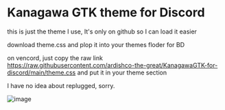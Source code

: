 # Kanagawa GTK theme for Discord
this is just the theme I use, It's only on github so I can load it easier

download theme.css and plop it into your themes floder for BD

on vencord, just copy the raw link https://raw.githubusercontent.com/ardishco-the-great/KanagawaGTK-for-discord/main/theme.css and put it in your theme section


I have no idea about replugged, sorry.

![image](https://github.com/ardishco-the-great/KanagawaGTK-for-discord/assets/109692107/fd135026-2b1a-48c6-ad9a-f78d4cc400c9)
